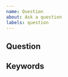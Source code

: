 ```yaml
---
name: Question
about: Ask a question
labels: question
---
```


## Question

<!-- Check the README, issues, and discussions before asking your question. -->

## Keywords

<!-- Include keywords that might help others with the same question find this issue. -->
